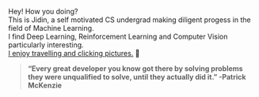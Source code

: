 
Hey! How you doing?<br/>This is Jidin, a self motivated CS undergrad making diligent progess in the field of Machine Learning. <br/> I find Deep Learning, Reinforcement Learning and Computer Vision particularly interesting. <br/> [I enjoy travelling and clicking pictures.](https://photos.app.goo.gl/BDUzkkm2PGyU7jdGA) 💖


> **“Every great developer you know got there by solving problems they were unqualified to solve, until they actually did it.” -Patrick McKenzie**
